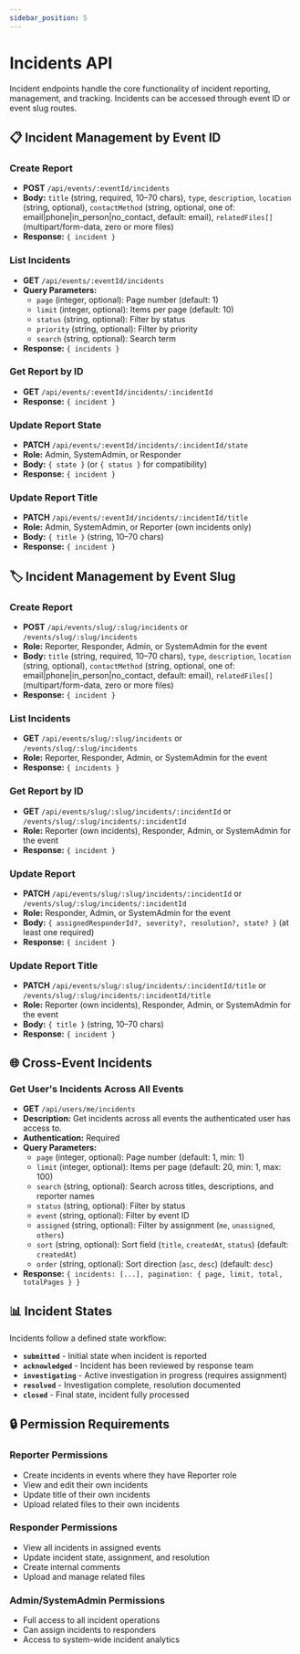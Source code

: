```yaml
---
sidebar_position: 5
---
```


# Incidents API

Incident endpoints handle the core functionality of incident reporting, management, and tracking. Incidents can be accessed through event ID or event slug routes.

## 📋 Incident Management by Event ID

### Create Report

- **POST** `/api/events/:eventId/incidents`
- **Body:** `title` (string, required, 10–70 chars), `type`, `description`, `location` (string, optional), `contactMethod` (string, optional, one of: email|phone|in_person|no_contact, default: email), `relatedFiles[]` (multipart/form-data, zero or more files)
- **Response:** `{ incident }`

### List Incidents

- **GET** `/api/events/:eventId/incidents`
- **Query Parameters:**
  - `page` (integer, optional): Page number (default: 1)
  - `limit` (integer, optional): Items per page (default: 10)
  - `status` (string, optional): Filter by status
  - `priority` (string, optional): Filter by priority
  - `search` (string, optional): Search term
- **Response:** `{ incidents }`

### Get Report by ID

- **GET** `/api/events/:eventId/incidents/:incidentId`
- **Response:** `{ incident }`

### Update Report State

- **PATCH** `/api/events/:eventId/incidents/:incidentId/state`
- **Role:** Admin, SystemAdmin, or Responder
- **Body:** `{ state }` (or `{ status }` for compatibility)
- **Response:** `{ incident }`

### Update Report Title

- **PATCH** `/api/events/:eventId/incidents/:incidentId/title`
- **Role:** Admin, SystemAdmin, or Reporter (own incidents only)
- **Body:** `{ title }` (string, 10–70 chars)
- **Response:** `{ incident }`

## 🏷️ Incident Management by Event Slug

### Create Report

- **POST** `/api/events/slug/:slug/incidents` or `/events/slug/:slug/incidents`
- **Role:** Reporter, Responder, Admin, or SystemAdmin for the event
- **Body:** `title` (string, required, 10–70 chars), `type`, `description`, `location` (string, optional), `contactMethod` (string, optional, one of: email|phone|in_person|no_contact, default: email), `relatedFiles[]` (multipart/form-data, zero or more files)
- **Response:** `{ incident }`

### List Incidents

- **GET** `/api/events/slug/:slug/incidents` or `/events/slug/:slug/incidents`
- **Role:** Reporter, Responder, Admin, or SystemAdmin for the event
- **Response:** `{ incidents }`

### Get Report by ID

- **GET** `/api/events/slug/:slug/incidents/:incidentId` or `/events/slug/:slug/incidents/:incidentId`
- **Role:** Reporter (own incidents), Responder, Admin, or SystemAdmin for the event
- **Response:** `{ incident }`

### Update Report

- **PATCH** `/api/events/slug/:slug/incidents/:incidentId` or `/events/slug/:slug/incidents/:incidentId`
- **Role:** Responder, Admin, or SystemAdmin for the event
- **Body:** `{ assignedResponderId?, severity?, resolution?, state? }` (at least one required)
- **Response:** `{ incident }`

### Update Report Title

- **PATCH** `/api/events/slug/:slug/incidents/:incidentId/title` or `/events/slug/:slug/incidents/:incidentId/title`
- **Role:** Reporter (own incidents), Responder, Admin, or SystemAdmin for the event
- **Body:** `{ title }` (string, 10–70 chars)
- **Response:** `{ incident }`

## 🌐 Cross-Event Incidents

### Get User's Incidents Across All Events

- **GET** `/api/users/me/incidents`
- **Description:** Get incidents across all events the authenticated user has access to.
- **Authentication:** Required
- **Query Parameters:**
  - `page` (integer, optional): Page number (default: 1, min: 1)
  - `limit` (integer, optional): Items per page (default: 20, min: 1, max: 100)
  - `search` (string, optional): Search across titles, descriptions, and reporter names
  - `status` (string, optional): Filter by status
  - `event` (string, optional): Filter by event ID
  - `assigned` (string, optional): Filter by assignment (`me`, `unassigned`, `others`)
  - `sort` (string, optional): Sort field (`title`, `createdAt`, `status`) (default: `createdAt`)
  - `order` (string, optional): Sort direction (`asc`, `desc`) (default: `desc`)
- **Response:** `{ incidents: [...], pagination: { page, limit, total, totalPages } }`

## 📊 Incident States

Incidents follow a defined state workflow:

- **`submitted`** - Initial state when incident is reported
- **`acknowledged`** - Incident has been reviewed by response team
- **`investigating`** - Active investigation in progress (requires assignment)
- **`resolved`** - Investigation complete, resolution documented
- **`closed`** - Final state, incident fully processed

## 🔒 Permission Requirements

### Reporter Permissions
- Create incidents in events where they have Reporter role
- View and edit their own incidents
- Update title of their own incidents
- Upload related files to their own incidents

### Responder Permissions
- View all incidents in assigned events
- Update incident state, assignment, and resolution
- Create internal comments
- Upload and manage related files

### Admin/SystemAdmin Permissions
- Full access to all incident operations
- Can assign incidents to responders
- Access to system-wide incident analytics 